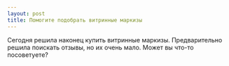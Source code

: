 ```yaml
---
layout: post 
title: Помогите подобрать витринные маркизы 
--- 
```

Сегодня решила наконец купить витринные маркизы. Предварительно решила поискать отзывы, но их очень мало. Может вы что-то посоветуете?